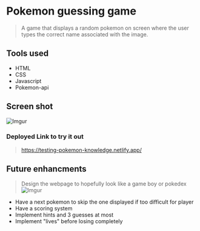 # Pokemon guessing game
> A game that displays a random pokemon on screen where the user types the correct name associated with the image.
## Tools used
* HTML 
* CSS 
* Javascript 
* Pokemon-api
## Screen shot
![Imgur](https://i.imgur.com/DY15DbY.png)
### Deployed Link to try it out
>https://testing-pokemon-knowledge.netlify.app/
## Future enhancments
>Design the webpage to hopefully look like a game boy or pokedex
>![Imgur](https://i.imgur.com/kYZtFjm.png)
* Have a next pokemon to skip the one displayed if too difficult for player
* Have a scoring system
* Implement hints and 3 guesses at most
* Implement "lives" before losing completely
